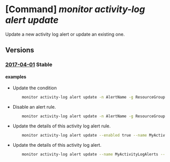# [Command] _monitor activity-log alert update_

Update a new activity log alert or update an existing one.

## Versions

### [2017-04-01](/Resources/mgmt-plane/L3N1YnNjcmlwdGlvbnMve30vcmVzb3VyY2Vncm91cHMve30vcHJvdmlkZXJzL21pY3Jvc29mdC5pbnNpZ2h0cy9hY3Rpdml0eWxvZ2FsZXJ0cy97fQ==/2017-04-01.xml) **Stable**

<!-- mgmt-plane /subscriptions/{}/resourcegroups/{}/providers/microsoft.insights/activitylogalerts/{} 2017-04-01 -->

#### examples

- Update the condition
    ```bash
        monitor activity-log alert update -n AlertName -g ResourceGroup \ --condition category=ServiceHealth and level=Error
    ```

- Disable an alert rule.
    ```bash
        monitor activity-log alert update -n AlertName -g ResourceGroup --enable false
    ```

- Update the details of this activity log alert rule.
    ```bash
        monitor activity-log alert update --enabled true --name MyActivityLogAlerts --resource- group MyResourceGroup --subscription MySubscription
    ```

- Update the details of this activity log alert.
    ```bash
        monitor activity-log alert update --name MyActivityLogAlerts --resource-group MyResourceGroup --tags key=value
    ```
